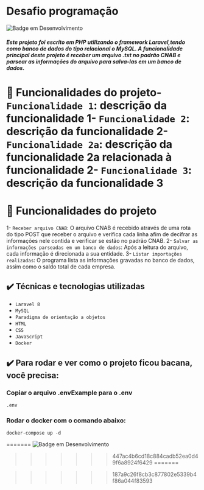 # Desafio programação

![Badge em Desenvolvimento](http://img.shields.io/static/v1?label=STATUS&message=CONCLUIDO&color=GREEN&style=for-the-badge)

##### Este projeto foi escrito em PHP utilizando o framework Laravel,tendo como banco de dados do tipo relacional o MySQL. A funcionalidade principal deste projeto é receber um arquivo .txt no padrão CNAB e parsear as informações do arquivo para salva-las em um banco de dados.

# :hammer: Funcionalidades do projeto- `Funcionalidade 1`: descrição da funcionalidade 1- `Funcionalidade 2`: descrição da funcionalidade 2- `Funcionalidade 2a`: descrição da funcionalidade 2a relacionada à funcionalidade 2- `Funcionalidade 3`: descrição da funcionalidade 3

# :hammer: Funcionalidades do projeto
1- `Receber arquivo CNAB`: O arquivo CNAB é recebido através de uma rota do tipo POST que receber o arquivo e verifica cada linha afim de decifrar as informações nele contida e verificar se estão no padrão CNAB.
2- `Salvar as informações parseadas em um banco de dados`: Após a leitura do arquivo, cada informação é direcionada a sua entidade. 
3- `Listar importações realizadas`: O programa lista as informações gravadas no banco de dados, assim como o saldo total de cada empresa.

## ✔️ Técnicas e tecnologias utilizadas

- ``Laravel 8``
- ``MySQL``
- ``Paradigma de orientação a objetos``
- ``HTML``
- ``CSS``
- ``JavaScript``
- ``Docker``

## ✔️ Para rodar e ver como o projeto ficou bacana, você precisa: 

### Copiar o arquivo .envExample para o .env

```
.env
```
### Rodar o docker com o comando abaixo:

```
docker-compose up -d
```



=======
![Badge em Desenvolvimento](http://img.shields.io/static/v1?label=STATUS&message=CONCLUIDO&color=GREEN&style=for-the-badge)
>>>>>>> 447ac4b6cd18c884cadb52ea0d49f6a8924f6429
=======

>>>>>>> 187a9c26f8cb3c877802e5339b4f86a044f83593

